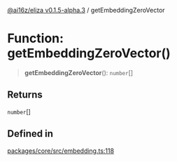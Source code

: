 [@ai16z/eliza v0.1.5-alpha.3](../index.md) / getEmbeddingZeroVector

# Function: getEmbeddingZeroVector()

> **getEmbeddingZeroVector**(): `number`[]

## Returns

`number`[]

## Defined in

[packages/core/src/embedding.ts:118](https://github.com/dorianjanezic/eliza/blob/main/packages/core/src/embedding.ts#L118)
